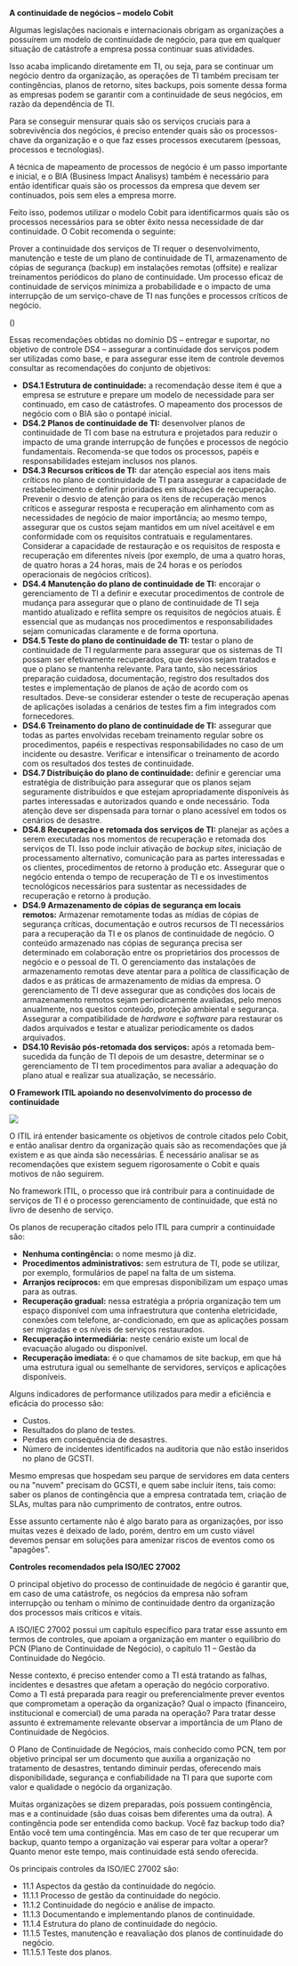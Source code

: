 **A continuidade de negócios – modelo Cobit**

Algumas legislações nacionais e internacionais obrigam as organizações a possuírem um modelo de continuidade de negócio, para que em qualquer situação de catástrofe a empresa possa continuar suas atividades.

Isso acaba implicando diretamente em TI, ou seja, para se continuar um negócio dentro da organização, as operações de TI também precisam ter contingências, planos de retorno, sites backups, pois somente dessa forma as empresas podem se garantir com a continuidade de seus negócios, em razão da dependência de TI.

Para se conseguir mensurar quais são os serviços cruciais para a sobrevivência dos negócios, é preciso entender quais são os processos-chave da organização e o que faz esses processos executarem (pessoas, processos e tecnologias).

A técnica de mapeamento de processos de negócio é um passo importante e inicial, e o BIA (Business Impact Analisys) também é necessário para então identificar quais são os processos da empresa que devem ser continuados, pois sem eles a empresa morre.

Feito isso, podemos utilizar o modelo Cobit para identificarmos quais são os processos necessários para se obter êxito nessa necessidade de dar continuidade. O Cobit recomenda o seguinte:

Prover a continuidade dos serviços de TI requer o desenvolvimento, manutenção e teste de um plano de continuidade de TI, armazenamento de cópias de segurança (backup) em instalações remotas (offsite) e realizar treinamentos periódicos do plano de continuidade. Um processo eficaz de continuidade de serviços minimiza a probabilidade e o impacto de uma interrupção de um serviço-chave de TI nas funções e processos críticos de negócio.

()

Essas recomendações obtidas no domínio DS – entregar e suportar, no objetivo de controle DS4 – assegurar a continuidade dos serviços podem ser utilizadas como base, e para assegurar esse item de controle devemos consultar as recomendações do conjunto de objetivos:

- **DS4.1 Estrutura de continuidade:** a recomendação desse item é que a empresa se estruture e prepare um modelo de necessidade para ser continuado, em caso de catástrofes. O mapeamento dos processos de negócio com o BIA são o pontapé inicial.
- **DS4.2 Planos de continuidade de TI:** desenvolver planos de continuidade de TI com base na estrutura e projetados para reduzir o impacto de uma grande interrupção de funções e processos de negócio fundamentais. Recomenda-se que todos os processos, papéis e responsabilidades estejam inclusos nos planos.
- **DS4.3 Recursos críticos de TI:** dar atenção especial aos itens mais críticos no plano de continuidade de TI para assegurar a capacidade de restabelecimento e definir prioridades em situações de recuperação. Prevenir o desvio de atenção para os itens de recuperação menos críticos e assegurar resposta e recuperação em alinhamento com as necessidades de negócio de maior importância; ao mesmo tempo, assegurar que os custos sejam mantidos em um nível aceitável e em conformidade com os requisitos contratuais e regulamentares. Considerar a capacidade de restauração e os requisitos de resposta e recuperação em diferentes níveis (por exemplo, de uma a quatro horas, de quatro horas a 24 horas, mais de 24 horas e os períodos operacionais de negócios críticos).
- **DS4.4 Manutenção do plano de continuidade de TI:** encorajar o gerenciamento de TI a definir e executar procedimentos de controle de mudança para assegurar que o plano de continuidade de TI seja mantido atualizado e reflita sempre os requisitos de negócios atuais. É essencial que as mudanças nos procedimentos e responsabilidades sejam comunicadas claramente e de forma oportuna.
- **DS4.5 Teste do plano de continuidade de TI:** testar o plano de continuidade de TI regularmente para assegurar que os sistemas de TI possam ser efetivamente recuperados, que desvios sejam tratados e que o plano se mantenha relevante. Para tanto, são necessários preparação cuidadosa, documentação, registro dos resultados dos testes e implementação de planos de ação de acordo com os resultados. Deve-se considerar estender o teste de recuperação apenas de aplicações isoladas a cenários de testes fim a fim integrados com fornecedores.
- **DS4.6 Treinamento do plano de continuidade de TI:** assegurar que todas as partes envolvidas recebam treinamento regular sobre os procedimentos, papéis e respectivas responsabilidades no caso de um incidente ou desastre. Verificar e intensificar o treinamento de acordo com os resultados dos testes de continuidade.
- **DS4.7 Distribuição do plano de continuidade:** definir e gerenciar uma estratégia de distribuição para assegurar que os planos sejam seguramente distribuídos e que estejam apropriadamente disponíveis às partes interessadas e autorizados quando e onde necessário. Toda atenção deve ser dispensada para tornar o plano acessível em todos os cenários de desastre.
- **DS4.8 Recuperação e retomada dos serviços de TI:** planejar as ações a serem executadas nos momentos de recuperação e retomada dos serviços de TI. Isso pode incluir ativação de _backup sites_, iniciação de processamento alternativo, comunicação para as partes interessadas e os clientes, procedimentos de retorno à produção etc. Assegurar que o negócio entenda o tempo de recuperação de TI e os investimentos tecnológicos necessários para sustentar as necessidades de recuperação e retorno à produção.
- **DS4.9 Armazenamento de cópias de segurança em locais remotos:** Armazenar remotamente todas as mídias de cópias de segurança críticas, documentação e outros recursos de TI necessários para a recuperação da TI e os planos de continuidade de negócio. O conteúdo armazenado nas cópias de segurança precisa ser determinado em colaboração entre os proprietários dos processos de negócio e o pessoal de TI. O gerenciamento das instalações de armazenamento remotas deve atentar para a política de classificação de dados e as práticas de armazenamento de mídias da empresa. O gerenciamento de TI deve assegurar que as condições dos locais de armazenamento remotos sejam periodicamente avaliadas, pelo menos anualmente, nos quesitos conteúdo, proteção ambiental e segurança. Assegurar a compatibilidade de _hardware_ e _software_ para restaurar os dados arquivados e testar e atualizar periodicamente os dados arquivados.
- **DS4.10 Revisão pós-retomada dos serviços:** após a retomada bem-sucedida da função de TI depois de um desastre, determinar se o gerenciamento de TI tem procedimentos para avaliar a adequação do plano atual e realizar sua atualização, se necessário.

**O Framework ITIL apoiando no desenvolvimento do processo de continuidade**

[![](https://img.uninove.br/static/0/0/0/0/0/0/0/1/5/5/3/155365/a16i01_gti80_100.jpg)](https://img.uninove.br/static/0/0/0/0/0/0/0/1/5/5/3/155365/a16i01_gti80_100.jpg)

O ITIL irá entender basicamente os objetivos de controle citados pelo Cobit, e então analisar dentro da organização quais são as recomendações que já existem e as que ainda são necessárias. É necessário analisar se as recomendações que existem seguem rigorosamente o Cobit e quais motivos de não seguirem.

No framework ITIL, o processo que irá contribuir para a continuidade de serviços de TI é o processo gerenciamento de continuidade, que está no livro de desenho de serviço.

Os planos de recuperação citados pelo ITIL para cumprir a continuidade são:

- **Nenhuma contingência:** o nome mesmo já diz.
- **Procedimentos administrativos:** sem estrutura de TI, pode se utilizar, por exemplo, formulários de papel na falta de um sistema.
- **Arranjos recíprocos:** em que empresas disponibilizam um espaço umas para as outras.
- **Recuperação gradual:** nessa estratégia a própria organização tem um espaço disponível com uma infraestrutura que contenha eletricidade, conexões com telefone, ar-condicionado, em que as aplicações possam ser migradas e os níveis de serviços restaurados.
- **Recuperação intermediária:** neste cenário existe um local de evacuação alugado ou disponível.
- **Recuperação imediata:** é o que chamamos de site backup, em que há uma estrutura igual ou semelhante de servidores, serviços e aplicações disponíveis.

Alguns indicadores de performance utilizados para medir a eficiência e eficácia do processo são:

- Custos.
- Resultados do plano de testes.
- Perdas em consequência de desastres.
- Número de incidentes identificados na auditoria que não estão inseridos no plano de GCSTI.

Mesmo empresas que hospedam seu parque de servidores em data centers ou na "nuvem" precisam do GCSTI, e quem sabe incluir itens, tais como: saber os planos de contingência que a empresa contratada tem, criação de SLAs, multas para não cumprimento de contratos, entre outros.

Esse assunto certamente não é algo barato para as organizações, por isso muitas vezes é deixado de lado, porém, dentro em um custo viável devemos pensar em soluções para amenizar riscos de eventos como os "apagões".

**Controles recomendados pela ISO/IEC 27002**

O principal objetivo do processo de continuidade de negócio é garantir que, em caso de uma catástrofe, os negócios da empresa não sofram interrupção ou tenham o mínimo de continuidade dentro da organização dos processos mais críticos e vitais.

A ISO/IEC 27002 possui um capítulo específico para tratar esse assunto em termos de controles, que apoiam a organização em manter o equilíbrio do PCN (Plano de Continuidade de Negócio), o capítulo 11 – Gestão da Continuidade do Negócio.

Nesse contexto, é preciso entender como a TI está tratando as falhas, incidentes e desastres que afetam a operação do negócio corporativo. Como a TI está preparada para reagir ou preferencialmente prever eventos que comprometam a operação da organização? Qual o impacto (financeiro, institucional e comercial) de uma parada na operação? Para tratar desse assunto é extremamente relevante observar a importância de um Plano de Continuidade de Negócios.

O Plano de Continuidade de Negócios, mais conhecido como PCN, tem por objetivo principal ser um documento que auxilia a organização no tratamento de desastres, tentando diminuir perdas, oferecendo mais disponibilidade, segurança e confiabilidade na TI para que suporte com valor e qualidade o negócio da organização.

Muitas organizações se dizem preparadas, pois possuem contingência, mas e a continuidade (são duas coisas bem diferentes uma da outra). A contingência pode ser entendida como backup. Você faz backup todo dia? Então você tem uma contingência. Mas em caso de ter que recuperar um backup, quanto tempo a organização vai esperar para voltar a operar? Quanto menor este tempo, mais continuidade está sendo oferecida.

Os principais controles da ISO/IEC 27002 são:

- 11.1 Aspectos da gestão da continuidade do negócio.
- 11.1.1 Processo de gestão da continuidade do negócio.
- 11.1.2 Continuidade do negócio e análise de impacto.
- 11.1.3 Documentando e implementando planos de continuidade.
- 11.1.4 Estrutura do plano de continuidade do negócio.
- 11.1.5 Testes, manutenção e reavaliação dos planos de continuidade do negócio.
- 11.1.5.1 Teste dos planos.